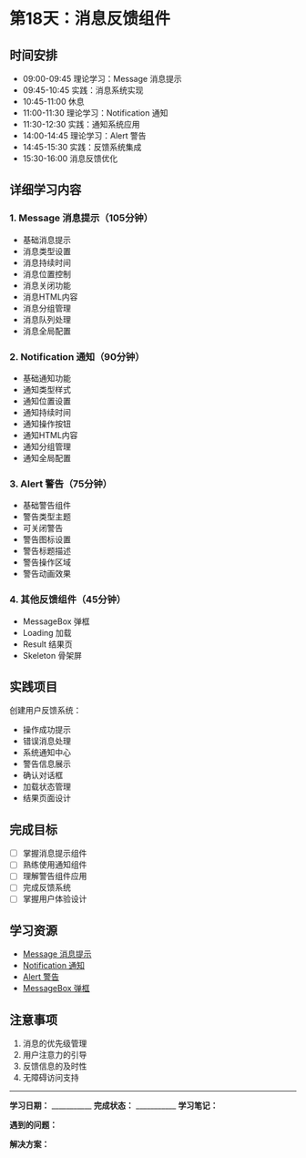 # 第18天：消息反馈组件

## 时间安排
- 09:00-09:45 理论学习：Message 消息提示
- 09:45-10:45 实践：消息系统实现
- 10:45-11:00 休息
- 11:00-11:30 理论学习：Notification 通知
- 11:30-12:30 实践：通知系统应用
- 14:00-14:45 理论学习：Alert 警告
- 14:45-15:30 实践：反馈系统集成
- 15:30-16:00 消息反馈优化

## 详细学习内容

### 1. Message 消息提示（105分钟）
- 基础消息提示
- 消息类型设置
- 消息持续时间
- 消息位置控制
- 消息关闭功能
- 消息HTML内容
- 消息分组管理
- 消息队列处理
- 消息全局配置

### 2. Notification 通知（90分钟）
- 基础通知功能
- 通知类型样式
- 通知位置设置
- 通知持续时间
- 通知操作按钮
- 通知HTML内容
- 通知分组管理
- 通知全局配置

### 3. Alert 警告（75分钟）
- 基础警告组件
- 警告类型主题
- 可关闭警告
- 警告图标设置
- 警告标题描述
- 警告操作区域
- 警告动画效果

### 4. 其他反馈组件（45分钟）
- MessageBox 弹框
- Loading 加载
- Result 结果页
- Skeleton 骨架屏

## 实践项目
创建用户反馈系统：
- 操作成功提示
- 错误消息处理
- 系统通知中心
- 警告信息展示
- 确认对话框
- 加载状态管理
- 结果页面设计

## 完成目标
- [ ] 掌握消息提示组件
- [ ] 熟练使用通知组件
- [ ] 理解警告组件应用
- [ ] 完成反馈系统
- [ ] 掌握用户体验设计

## 学习资源
- [Message 消息提示](https://element-plus.org/zh-CN/component/message.html)
- [Notification 通知](https://element-plus.org/zh-CN/component/notification.html)
- [Alert 警告](https://element-plus.org/zh-CN/component/alert.html)
- [MessageBox 弹框](https://element-plus.org/zh-CN/component/message-box.html)

## 注意事项
1. 消息的优先级管理
2. 用户注意力的引导
3. 反馈信息的及时性
4. 无障碍访问支持

---

**学习日期：** ___________
**完成状态：** ___________
**学习笔记：**



**遇到的问题：**



**解决方案：**